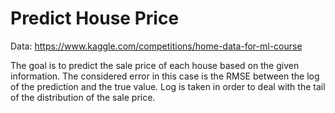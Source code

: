 # Predict House Price

Data: https://www.kaggle.com/competitions/home-data-for-ml-course

The goal is to predict the sale price of each house based on the given information. 
The considered error in this case is the RMSE between the log of the prediction and the true value. Log is taken in order to deal with the tail of the distribution of the sale price.  



